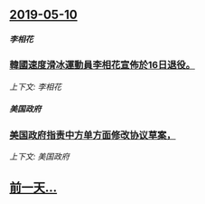 ## [2019-05-10](/news/2019/05/10/index.md)

##### 李相花
### [韓國速度滑冰運動員李相花宣佈於16日退役。](/news/2019/05/10/韓國速度滑冰運動員李相花宣佈於16日退役.md)
_上下文: 李相花_

##### 美国政府
### [美国政府指责中方单方面修改协议草案， ](/news/2019/05/10/美国政府指责中方单方面修改协议草案.md)
_上下文: 美国政府_

## [前一天...](/news/2019/05/8/index.md)

